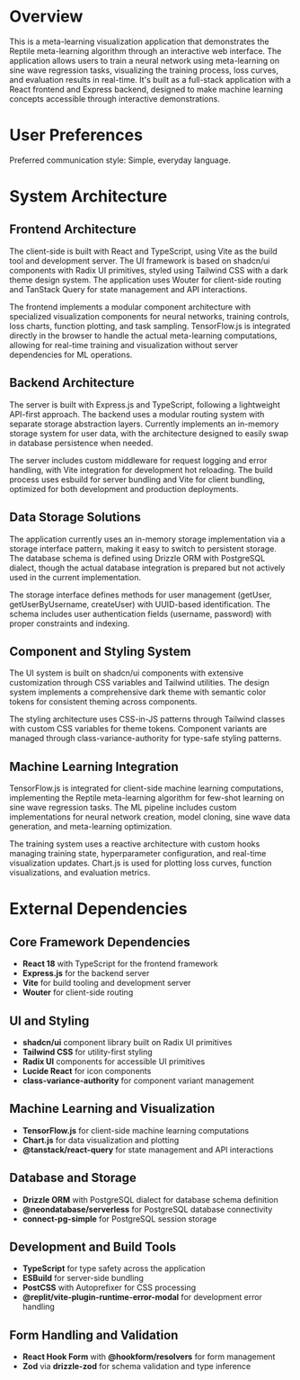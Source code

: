 # Overview

This is a meta-learning visualization application that demonstrates the Reptile meta-learning algorithm through an interactive web interface. The application allows users to train a neural network using meta-learning on sine wave regression tasks, visualizing the training process, loss curves, and evaluation results in real-time. It's built as a full-stack application with a React frontend and Express backend, designed to make machine learning concepts accessible through interactive demonstrations.

# User Preferences

Preferred communication style: Simple, everyday language.

# System Architecture

## Frontend Architecture
The client-side is built with React and TypeScript, using Vite as the build tool and development server. The UI framework is based on shadcn/ui components with Radix UI primitives, styled using Tailwind CSS with a dark theme design system. The application uses Wouter for client-side routing and TanStack Query for state management and API interactions.

The frontend implements a modular component architecture with specialized visualization components for neural networks, training controls, loss charts, function plotting, and task sampling. TensorFlow.js is integrated directly in the browser to handle the actual meta-learning computations, allowing for real-time training and visualization without server dependencies for ML operations.

## Backend Architecture
The server is built with Express.js and TypeScript, following a lightweight API-first approach. The backend uses a modular routing system with separate storage abstraction layers. Currently implements an in-memory storage system for user data, with the architecture designed to easily swap in database persistence when needed.

The server includes custom middleware for request logging and error handling, with Vite integration for development hot reloading. The build process uses esbuild for server bundling and Vite for client bundling, optimized for both development and production deployments.

## Data Storage Solutions
The application currently uses an in-memory storage implementation via a storage interface pattern, making it easy to switch to persistent storage. The database schema is defined using Drizzle ORM with PostgreSQL dialect, though the actual database integration is prepared but not actively used in the current implementation.

The storage interface defines methods for user management (getUser, getUserByUsername, createUser) with UUID-based identification. The schema includes user authentication fields (username, password) with proper constraints and indexing.

## Component and Styling System
The UI system is built on shadcn/ui components with extensive customization through CSS variables and Tailwind utilities. The design system implements a comprehensive dark theme with semantic color tokens for consistent theming across components.

The styling architecture uses CSS-in-JS patterns through Tailwind classes with custom CSS variables for theme tokens. Component variants are managed through class-variance-authority for type-safe styling patterns.

## Machine Learning Integration
TensorFlow.js is integrated for client-side machine learning computations, implementing the Reptile meta-learning algorithm for few-shot learning on sine wave regression tasks. The ML pipeline includes custom implementations for neural network creation, model cloning, sine wave data generation, and meta-learning optimization.

The training system uses a reactive architecture with custom hooks managing training state, hyperparameter configuration, and real-time visualization updates. Chart.js is used for plotting loss curves, function visualizations, and evaluation metrics.

# External Dependencies

## Core Framework Dependencies
- **React 18** with TypeScript for the frontend framework
- **Express.js** for the backend server
- **Vite** for build tooling and development server
- **Wouter** for client-side routing

## UI and Styling
- **shadcn/ui** component library built on Radix UI primitives
- **Tailwind CSS** for utility-first styling
- **Radix UI** components for accessible UI primitives
- **Lucide React** for icon components
- **class-variance-authority** for component variant management

## Machine Learning and Visualization
- **TensorFlow.js** for client-side machine learning computations
- **Chart.js** for data visualization and plotting
- **@tanstack/react-query** for state management and API interactions

## Database and Storage
- **Drizzle ORM** with PostgreSQL dialect for database schema definition
- **@neondatabase/serverless** for PostgreSQL database connectivity
- **connect-pg-simple** for PostgreSQL session storage

## Development and Build Tools
- **TypeScript** for type safety across the application
- **ESBuild** for server-side bundling
- **PostCSS** with Autoprefixer for CSS processing
- **@replit/vite-plugin-runtime-error-modal** for development error handling

## Form Handling and Validation
- **React Hook Form** with **@hookform/resolvers** for form management
- **Zod** via **drizzle-zod** for schema validation and type inference